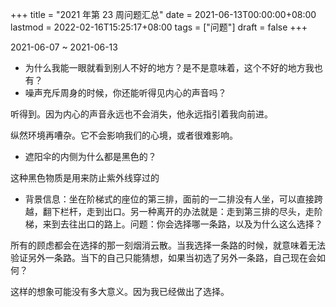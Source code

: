+++
title = "2021 年第 23 周问题汇总"
date = 2021-06-13T00:00:00+08:00
lastmod = 2022-02-16T15:25:17+08:00
tags = ["问题"]
draft = false
+++

2021-06-07 ~ 2021-06-13

-   为什么我能一眼就看到别人不好的地方？是不是意味着，这个不好的地方我也有？
-   噪声充斥周身的时候，你还能听得见内心的声音吗？

听得到。因为内心的声音永远也不会消失，他永远指引着我向前进。

纵然环境再嘈杂。它不会影响我们的心境，或者很难影响。

-   遮阳伞的内侧为什么都是黑色的？

这种黑色物质是用来防止紫外线穿过的

-   背景信息：坐在阶梯式的座位的第三排，面前的一二排没有人坐，可以直接跨越，翻下栏杆，走到出口。另一种离开的办法就是：走到第三排的尽头，走阶梯，来到去往出口的路上。问题：你会选择哪一条路，以及为什么这么选择？

所有的顾虑都会在选择的那一刻烟消云散。当我选择一条路的时候，就意味着无法验证另外一条路。当下的自己只能猜想，如果当初选了另外一条路，自己现在会如何？

这样的想象可能没有多大意义。因为我已经做出了选择。
